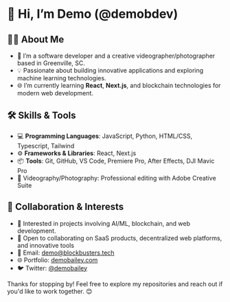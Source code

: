 # 👋 Hi, I’m Demo (@demobdev)

## 👨‍💻 About Me
- 🚀 I’m a software developer and a creative videographer/photographer based in Greenville, SC.
- 💡 Passionate about building innovative applications and exploring machine learning technologies.
- 🌐 I’m currently learning **React**, **Next.js**, and blockchain technologies for modern web development.

## 🛠 Skills & Tools
- 💻 **Programming Languages**: JavaScript, Python, HTML/CSS, Typescript, Tailwind
- ⚙️ **Frameworks & Libraries**: React, Next.js
- 📦 **Tools**: Git, GitHub, VS Code, Premiere Pro, After Effects, DJI Mavic Pro
- 🎥 Videography/Photography: Professional editing with Adobe Creative Suite

## 💬 Collaboration & Interests
- 🧠 Interested in projects involving AI/ML, blockchain, and web development.
- 🤝 Open to collaborating on SaaS products, decentralized web platforms, and innovative tools
- 📧 Email: [demo@blockbusters.tech](mailto:your_demo@blockbuster.tech)
- 🌐 Portfolio: [demobailey.com](https://demobailey.com)
- 🐦 Twitter: [@demobailey](https://twitter.com/demobailey)

Thanks for stopping by! Feel free to explore my repositories and reach out if you'd like to work together. 😊
